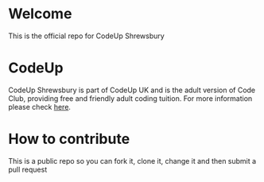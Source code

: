 # Welcome
This is the official repo for CodeUp Shrewsbury

# CodeUp
CodeUp Shrewsbury is part of CodeUp UK and is the adult version of Code Club, providing free and friendly adult coding tuition. For more information please check [here](https://www.meetup.com/CodeUp-Shrewsbury/ "CodeUp Shrewsbury").

# How to contribute
This is a public repo so you can fork it, clone it, change it and then submit a pull request
